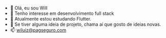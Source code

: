 - 👋 Olá, eu sou Will
- 👀 Tenho interesse em desenvolvimento full stack
- 🌱 Atualmente estou estudando Flutter.
- 💞️ Se tiver alguma ideia de projeto, chama aí que gosto de ideias novas.
- 📫 wiluiz@pagseguro.com

<!---
wiluiz/wiluiz is a ✨ special ✨ repository because its `README.md` (this file) appears on your GitHub profile.
You can click the Preview link to take a look at your changes.
--->
